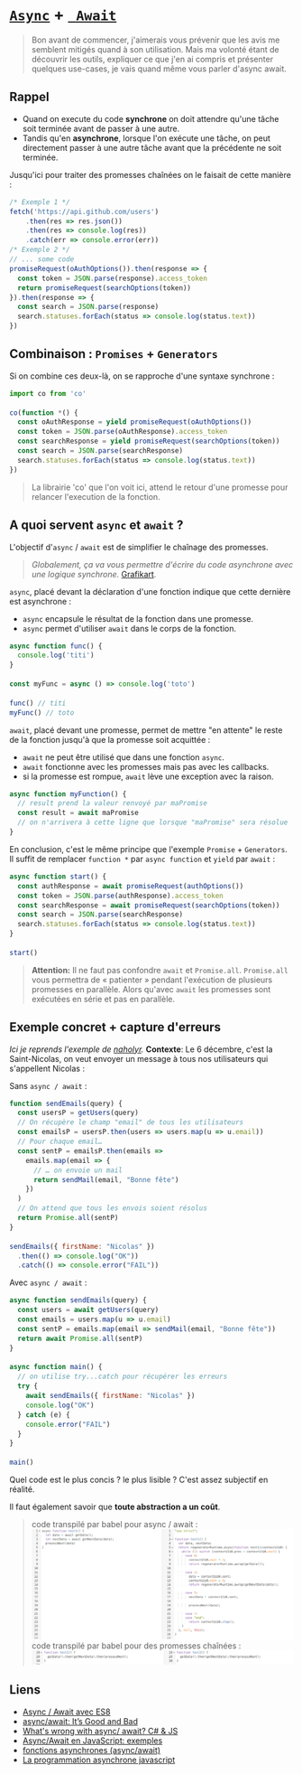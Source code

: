 # [`Async`](https://developer.mozilla.org/fr/docs/Web/JavaScript/Reference/Instructions/async_function) + [` Await`](https://developer.mozilla.org/fr/docs/Web/JavaScript/Reference/Op%C3%A9rateurs/await)

>Bon avant de commencer, j'aimerais vous prévenir que les avis me semblent mitigés quand à son utilisation. Mais ma volonté étant de découvrir les outils, expliquer ce que j'en ai compris et présenter quelques use-cases, je vais quand même vous parler d'async await.

## Rappel

- Quand on execute du code **synchrone** on doit attendre qu'une tâche soit terminée avant de passer à une autre. 
- Tandis qu'en **asynchrone**, lorsque l'on exécute une tâche, on peut directement passer à une autre tâche avant que la précédente ne soit terminée.

Jusqu'ici pour traiter des promesses chaînées on le faisait de cette manière :
```js
/* Exemple 1 */
fetch('https://api.github.com/users')
    .then(res => res.json())
    .then(res => console.log(res))
    .catch(err => console.error(err))
/* Exemple 2 */
// ... some code
promiseRequest(oAuthOptions()).then(response => {
  const token = JSON.parse(response).access_token
  return promiseRequest(searchOptions(token))
}).then(response => {
  const search = JSON.parse(response)
  search.statuses.forEach(status => console.log(status.text))
})
```

## Combinaison : `Promises` + `Generators`

Si on combine ces deux-là, on se rapproche d'une syntaxe synchrone :
```js
import co from 'co'

co(function *() {
  const oAuthResponse = yield promiseRequest(oAuthOptions())
  const token = JSON.parse(oAuthResponse).access_token
  const searchResponse = yield promiseRequest(searchOptions(token))
  const search = JSON.parse(searchResponse)
  search.statuses.forEach(status => console.log(status.text))
})
```
>La librairie 'co' que l'on voit ici, attend le retour d'une promesse pour relancer l'execution de la fonction.

## A quoi servent `async` et `await` ?

L'objectif d'`async` / `await` est de simplifier le chaînage des promesses.
> *Globalement, ça va vous permettre d'écrire du code asynchrone avec une logique synchrone.* [Grafikart](https://www.youtube.com/watch?v=uUZxHkcidps&t=20m52s).

`async`, placé devant la déclaration d'une fonction indique que cette dernière est asynchrone :
- `async` encapsule le résultat de la fonction dans une promesse.
- `async` permet d'utiliser `await` dans le corps de la fonction.

```js
async function func() {
  console.log('titi')
}

const myFunc = async () => console.log('toto')

func() // titi
myFunc() // toto
```

`await`, placé devant une promesse, permet de mettre "en attente" le reste de la fonction jusqu'à que la promesse soit acquittée :
- `await` ne peut être utilisé que dans une fonction `async`.
- `await` fonctionne avec les promesses mais pas avec les callbacks.
- si la promesse est rompue, `await` lève une exception avec la raison.

```js 
async function myFunction() {
  // result prend la valeur renvoyé par maPromise
  const result = await maPromise
  // on n'arrivera à cette ligne que lorsque "maPromise" sera résolue
}
```

En conclusion, c'est le même principe que l'exemple `Promise` + `Generators`. 
Il suffit de remplacer `function *` par `async function` et `yield` par `await` :
```js
async function start() {
  const authResponse = await promiseRequest(authOptions())
  const token = JSON.parse(authResponse).access_token
  const searchResponse = await promiseRequest(searchOptions(token))
  const search = JSON.parse(searchResponse)
  search.statuses.forEach(status => console.log(status.text))
}

start()
```

>**Attention:** Il ne faut pas confondre `await` et `Promise.all`. `Promise.all` vous permettra de « patienter » pendant l'exécution de plusieurs promesses en parallèle. Alors qu'avec `await` les promesses sont exécutées en série et pas en parallèle.

## Exemple concret + capture d'erreurs

*Ici je reprends l'exemple de [naholyr](http://putaindecode.io/fr/articles/js/es2016/async-await/).*
**Contexte**: Le 6 décembre, c'est la Saint-Nicolas, on veut envoyer un message à tous nos utilisateurs qui s'appellent Nicolas :

Sans `async / await` :
```js
function sendEmails(query) {
  const usersP = getUsers(query)
  // On récupère le champ "email" de tous les utilisateurs
  const emailsP = usersP.then(users => users.map(u => u.email))
  // Pour chaque email…
  const sentP = emailsP.then(emails =>
    emails.map(email => {
      // … on envoie un mail
      return sendMail(email, "Bonne fête")
    })
  )
  // On attend que tous les envois soient résolus
  return Promise.all(sentP)
}

sendEmails({ firstName: "Nicolas" })
  .then(() => console.log("OK"))
  .catch(() => console.error("FAIL"))
```

Avec `async / await` :
```js
async function sendEmails(query) {
  const users = await getUsers(query)
  const emails = users.map(u => u.email)
  const sentP = emails.map(email => sendMail(email, "Bonne fête"))
  return await Promise.all(sentP)
}

async function main() {
  // on utilise try...catch pour récupérer les erreurs
  try {
    await sendEmails({ firstName: "Nicolas" })
    console.log("OK")
  } catch (e) {
    console.error("FAIL")
  }
}

main()
```

Quel code est le plus concis ? le plus lisible ? C'est assez subjectif en réalité. 

Il faut également savoir que **toute abstraction a un coût**.

>code transpilé par babel pour async / await :
![async-transpiled](async-transpiled.png)
>code transpilé par babel pour des promesses chaînées :
![promise-transpiled](promise-transpiled.png)

## Liens

- [Async / Await avec ES8](https://www.smooth-code.com/articles/javascript-async-await)
- [async/await: It’s Good and Bad](https://medium.com/@benlesh/async-await-it-s-good-and-bad-15cf121ade40)
- [What's wrong with async/ await? C# & JS](https://joashc.github.io/posts/2016-06-10-async-await.html)
- [Async/Await en JavaScript: exemples](https://www.xul.fr/ecmascript/async-await.php)
- [fonctions asynchrones (async/await)](http://putaindecode.io/fr/articles/js/es2016/async-await/)
- [La programmation asynchrone javascript](https://www.itrust.fr/la-programmation-asynchrone-javascript/)